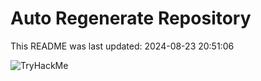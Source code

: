 # Auto Regenerate Repository

This README was last updated: 2024-08-23 20:51:06

 ![TryHackMe](https://tryhackme.com/badge/533634)